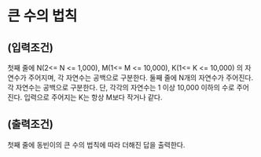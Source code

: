 # 큰 수의 법칙

## (입력조건)
첫째 줄에 N(2<= N <= 1,000), M(1<= M <= 10,000), K(1<= K <= 10,000) 의 자연수가 주어지며, 각 자연수는 공백으로 구분한다.
둘째 줄에 N개의 자연수가 주어진다. 각 자연수는 공백으로 구분한다. 단, 각각의 자연수는 1 이상 10,000 이하의 수로 주어진다.
입력으로 주어지는 K는 항상 M보다 작거나 같다.

## (출력조건)
첫째 줄에 동빈이의 큰 수의 법칙에 따라 더해진 답을 출력한다.
